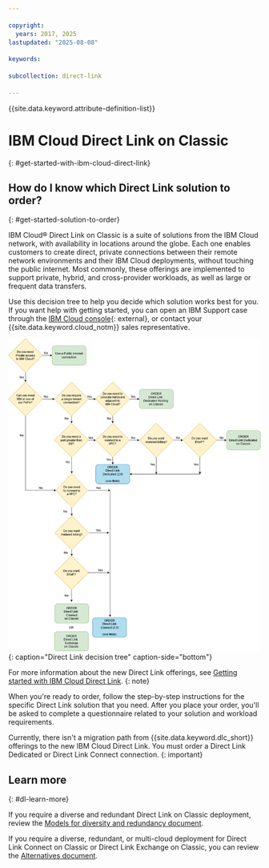 ```yaml
---

copyright:
  years: 2017, 2025
lastupdated: "2025-08-08"

keywords:

subcollection: direct-link

---
```


{{site.data.keyword.attribute-definition-list}}

# IBM Cloud Direct Link on Classic
{: #get-started-with-ibm-cloud-direct-link}


## How do I know which Direct Link solution to order?
{: #get-started-solution-to-order}

IBM Cloud® Direct Link on Classic is a suite of solutions from the IBM Cloud network, with availability in locations around the globe. Each one enables customers to create direct, private connections between their remote network environments and their IBM Cloud deployments, without touching the public internet. Most commonly, these offerings are implemented to support private, hybrid, and cross-provider workloads, as well as large or frequent data transfers.

Use this decision tree to help you decide which solution works best for you. If you want help with getting started, you can open an IBM Support case through the [IBM Cloud console](/unifiedsupport/cases/add){: external}, or contact your {{site.data.keyword.cloud_notm}} sales representative.

![direct-link-decision-tree](images/flow.png){: caption="Direct Link decision tree" caption-side="bottom"}

For more information about the new Direct Link offerings, see [Getting started with IBM Cloud Direct Link](/docs/dl?topic=dl-get-started-with-ibm-cloud-dl).
{: note}

When you're ready to order, follow the step-by-step instructions for the specific Direct Link solution that you need. After you place your order, you'll be asked to complete a questionnaire related to your solution and workload requirements.

   Currently, there isn't a migration path from {{site.data.keyword.dlc_short}} offerings to the new IBM Cloud Direct Link. You must order a Direct Link Dedicated or Direct Link Connect connection.
   {: important}

## Learn more
{: #dl-learn-more}

If you require a diverse and redundant Direct Link on Classic deployment, review the [Models for diversity and redundancy document](/docs/direct-link?topic=direct-link-models-for-diversity-and-redundancy-in-direct-link).

If you require a diverse, redundant, or multi-cloud deployment for Direct Link Connect on Classic or Direct Link Exchange on Classic, you can review the [Alternatives document](/docs/direct-link?topic=direct-link-alternatives-for-your-ibm-cloud-direct-link-deployment).
